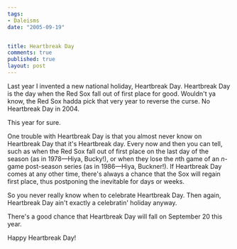 ```yaml
--- 
tags:
- Daleisms
date: "2005-09-19"


title: Heartbreak Day
comments: true
published: true
layout: post
---
```


<p>Last year I invented a new national holiday, Heartbreak Day.  Heartbreak Day is the day when the Red Sox fall out of first place for good.  Wouldn't ya know, the Red Sox hadda pick that very year to reverse the curse.  No Heartbreak Day in 2004.</p>
<p>This year for sure.</p>
<p>One trouble with Heartbreak Day is that you almost never know on Heartbreak Day that it's Heartbreak day.  Every now and then you can tell, such as when the Red Sox fall out of first place on the last day of the season (as in 1978&#8212;Hiya, Bucky!), or when they lose the <em>n</em>th game of an <em>n</em>-game post-season series (as in 1986&#8212;Hiya, Buckner!).  If Heartbreak Day comes at any other time, there's always a chance that the Sox will regain first place, thus postponing the inevitable for days or weeks.</p>
<p>So you never really know when to celebrate Heartbreak Day.  Then again, Heartbreak Day ain't exactly a celebratin' holiday anyway.</p>
<p>There's a good chance that Heartbreak Day will fall on September 20 this year.</p>
<p>Happy Heartbreak Day!</p>
